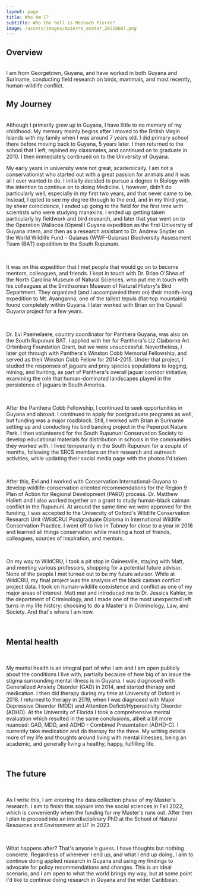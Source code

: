 ```yaml
---
layout: page
title: Who Am I?
subtitle: Who the hell is Meshach Pierre?
image: /assets/images/mpierre_avatar_20210607.png
---
```


## Overview

<br>
I am from Georgetown, Guyana, and have worked in both Guyana and Suriname, conducting field research on birds, mammals, and most recently, human-wildlife conflict.
<br>

## My Journey

<br>
Although I primarily grew up in Guyana, I have little to no memory of my childhood. My memory mainly begins after I moved to the British Virgin Islands with my family when I was around 7 years old. I did primary school there before moving back to Guyana, 5 years later. I then returned to the school that I left, rejoined my classmates, and continued on to graduate in 2010. I then immediately continued on to the University of Guyana.

<br>

My early years in university were not great, academically. I am not a conservationist who started out with a great passion for animals and it was all I ever wanted to do. I initially decided to pursue a degree in Biology with the intention to continue on to doing Medicine. I, however, didn't do particularly well, especially in my first two years, and that never came to be. Instead, I opted to see my degree through to the end, and in my third year, by sheer coincidence, I ended up going to the field for the first time with scientists who were studying manakins. I ended up getting taken particularly by fieldwork and bird research, and later that year went on to the Operation Wallacea (Opwall) Guyana expedition as the first University of Guyana intern, and then as a research assistant to Dr. Andrew Snyder on the World Wildlife Fund - Guianas (WWF-Guianas) Biodiversity Assessment Team (BAT) expedition to the South Rupununi. 

<br>

It was on this expedition that I met people that would go on to become mentors, colleagues, and friends. I kept in touch with Dr. Brian O'Shea of the North Carolina Museum of Natural Sciences, who put me in touch with his colleagues at the Smithsonian Museum of Natural History's Bird Department. They organized (and I accompanied them on) their month-long expedition to Mt. Ayanganna, one of the tallest tepuis (flat-top mountains) found completely within Guyana. I later worked with Brian on the Opwall Guyana project for a few years.  

<br>

Dr. Evi Paemelaere, country coordinator for Panthera Guyana, was also on the South Rupununi BAT. I applied with her for Panthera's Liz Claiborne Art Ortenberg Foundation Grant, but we were unsuccessful. Nevertheless, I later got through with Panthera's Winston Cobb Memorial Fellowship, and served as their Winston Cobb Fellow for 2014-2015. Under that project, I studied the responses of jaguars and prey species populations to logging, mining, and hunting, as part of Panthera's overall jaguar corridor initiative, examining the role that human-dominated landscapes played in the persistence of jaguars in South America.

<br>

After the Panthera Cobb Fellowship, I continued to seek opportunities in Guyana and abroad. I continued to apply for postgraduate programs as well, but funding was a major roadblock. Still, I worked with Brian in Suriname setting up and conducting his bird banding project in the Peperpot Nature Park. I then volunteered for the South Rupununi Conservation Society to develop educational materials for distribution in schools in the communities they worked with. I lived temporarily in the South Rupununi for a couple of months, following the SRCS members on their research and outreach activities, while updating their social media page with the photos I'd taken.

<br>

After this, Evi and I worked with Conservation International-Guyana to develop wildlife-conservation oriented recommendations for the Region 9 Plan of Action for Regional Development (PARD) process. Dr. Matthew Hallett and I also worked together on a grant to study human-black caiman conflict in the Rupununi. At around the same time we were approved for the funding, I was accepted to the University of Oxford's Wildlife Conservation Research Unit (WildCRU) Postgraduate Diploma in International Wildlife Conservation Practice. I went off to live in Tubney for close to a year in 2018 and learned all things conservation while meeting a host of friends, colleagues, sources of inspiration, and mentors. 

<br>

On my way to WildCRU, I took a pit stop in Gainesville, staying with Matt, and meeting various professors, shopping for a potential future advisor. None of the people I met turned out to be my future advisor. While at WildCRU, my final project was the analysis of the black caiman conflict project data. I took on human-wildlife coexistence and conflict as one of my major areas of interest. Matt met and introduced me to Dr. Jessica Kahler, in the department of Criminology, and I made one of the most unexpected left turns in my life history: choosing to do a Master's in Criminology, Law, and Society. And that's where I am now.

<br>

## Mental health

<br>

My mental health is an integral part of who I am and I am open publicly about the conditions I live with, partially because of how big of an issue the stigma surrounding mental illness is in Guyana. I was diagnosed with Generalized Anxiety Disorder (GAD) in 2014, and started therapy and medication. I then did therapy during my time at University of Oxford in 2018. I returned to therapy in 2019, when I was diagnosed with Major Depressive Disorder (MDD) and Attention Deficit/Hyperactivity Disorder (ADHD). At the University of Florida I took a comprehensive mental evaluation which resulted in the same conclusions, albeit a bit more nuanced: GAD, MDD, and ADHD - Combined Presentation (ADHD-C). I currently take medication and do therapy for the three. My writing details more of my life and thoughts around living with mental illnesses, being an academic, and generally living a healthy, happy, fulfilling life.

<br>

## The future

<br>

As I write this, I am entering the data collection phase of my Master's research. I aim to finish this sojourn into the social sciences in Fall 2022, which is conveniently when the funding for my Master's runs out. After then I plan to proceed into an interdisciplinary PhD at the School of Natural Resources and Environment at UF in 2023. 

<br>

What happens after? That's anyone's guess. I have thoughts but nothing concrete. Regardless of wherever I end up, and what I end up doing, I aim to continue doing applied research in Guyana and using my findings to advocate for policy recommendations and changes. This is an ideal scenario, and I am open to what the world brings my way, but at some point I'd like to continue doing research in Guyana and the wider Caribbean.

<br>

